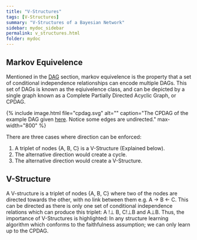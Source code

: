 ```yaml
---
title: "V-Structures"
tags: [V-Structures]
summary: "V-Structures of a Bayesian Network"
sidebar: mydoc_sidebar
permalink: v_structures.html
folder: mydoc
---
```


## Markov Equivelence

Mentioned in the [DAG](dag.html) section, markov equivelence is the property that a set of conditional independence relationships can encode multiple DAGs. This set of DAGs is known as the eqiuivelence class, and can be depicted by a single graph known as a Complete Partially Directed Acyclic Graph, or CPDAG.

{% include image.html file="cpdag.svg" alt="" caption="The CPDAG of the example DAG given <a href='/dag.html'>here</a>. Notice some edges are undirected." max-width="800" %}

There are three cases where direction can be enforced:

1. A triplet of nodes \{A, B, C} is a V-Structure (Explained below).
2. The alternative direction would create a cycle.
3. The alternative direction would create a V-Structure.

## V-Structure

A V-structure is a triplet of nodes \{A, B, C\} where two of the nodes are directed towards the other, with no link between them e.g. A → B ← C.
This can be directed as there is only one set of conditional independence relations which can produce this triplet: A !⊥ B, C!⊥B and A⊥B. Thus, the importance of V-Structures is highlighted: In any structure learning algorithm which conforms to the faithfulness assumption; we can only learn up to the CPDAG.
